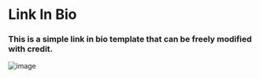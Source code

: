 # Link In Bio
### This is a simple link in bio template that can be freely modified with credit.
![image](https://github.com/user-attachments/assets/e6bb860e-e556-4c78-bc5e-49ff46418f9e)
